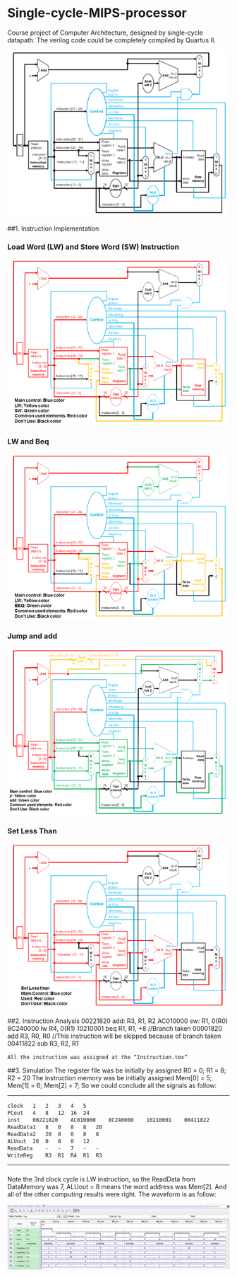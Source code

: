 # Single-cycle-MIPS-processor
Course project of Computer Architecture, designed by single-cycle datapath. The verilog code could be completely compiled by Quartus II.

![image](https://github.com/DiabloBlood/Single-cycle-MIPS-processor/blob/master/DataPath.png)

##1. Instruction Implementation
### Load Word (LW) and Store Word (SW) Instruction
![image](https://github.com/DiabloBlood/Single-cycle-MIPS-processor/blob/master/LW%20and%20SW.png)
### LW and Beq
![image](https://github.com/DiabloBlood/Single-cycle-MIPS-processor/blob/master/LW%20and%20beq.png)
### Jump and add
![image](https://github.com/DiabloBlood/Single-cycle-MIPS-processor/blob/master/Jump%20and%20add.png)
### Set Less Than
![image](https://github.com/DiabloBlood/Single-cycle-MIPS-processor/blob/master/Set%20Less%20Than.png)

##2.	Instruction Analysis
	00221820		add: R3, R1, R2
	AC010000		sw: R1, 0(R0)
	8C240000		lw R4, 0(R1)
	10210001		beq R1, R1, +8 		//Branch taken
	00001820		add R3, R0, R0		//This instruction will be skipped because of branch taken
	00411822		sub R3, R2, R1

	All the instruction was assigned at the “Instruction.tex”

##3.	Simulation
	The register file was be initially by assigned
			R0 = 0;
			R1 = 8;
			R2 = 20
	The instruction memory was be initially assigned
			Mem[0] = 5;
			Mem[1] = 6;
			Mem[2] = 7;
	So we could conclude all the signals as follow:

_ _ _
    clock	1	2	3	4	5
    PCout	4	8	12	16	24
    inst	00221820	AC010000	8C240000	10210001	00411822	
    ReadData1	8	0	8	8	20
    ReadData2	20	8	0	8	8
    ALUout	28	0	8	0	12
    ReadData	-	-	7	-	-
    WriteReg	R3	R1	R4	R1	R3
* * *
###
Note the 3rd clock cycle is LW instruction, so the ReadData from DataMemory was 7, ALUout = 8 means the word address was Mem[2]. 
And all of the other computing results were right. The waveform is as follow:

![image](https://github.com/DiabloBlood/Single-cycle-MIPS-processor/blob/master/CPU_waveform.PNG)
	

